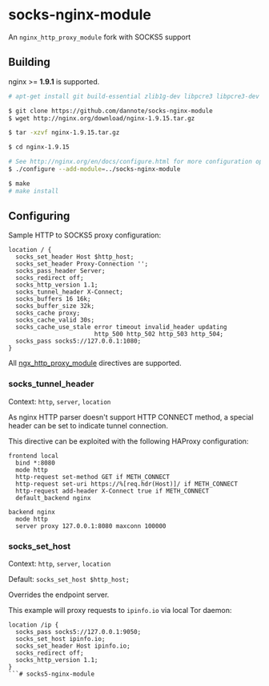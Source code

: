 # socks-nginx-module

An `nginx_http_proxy_module` fork with SOCKS5 support

## Building

nginx >= **1.9.1** is supported.

```bash
# apt-get install git build-essential zlib1g-dev libpcre3 libpcre3-dev unzip

$ git clone https://github.com/dannote/socks-nginx-module
$ wget http://nginx.org/download/nginx-1.9.15.tar.gz

$ tar -xzvf nginx-1.9.15.tar.gz

$ cd nginx-1.9.15

# See http://nginx.org/en/docs/configure.html for more configuration options
$ ./configure --add-module=../socks-nginx-module

$ make
# make install
```

## Configuring

Sample HTTP to SOCKS5 proxy configuration:

```
location / {
  socks_set_header Host $http_host;
  socks_set_header Proxy-Connection '';
  socks_pass_header Server;
  socks_redirect off;
  socks_http_version 1.1;
  socks_tunnel_header X-Connect;
  socks_buffers 16 16k; 
  socks_buffer_size 32k;
  socks_cache proxy;
  socks_cache_valid 30s;
  socks_cache_use_stale error timeout invalid_header updating
                        http_500 http_502 http_503 http_504;
  socks_pass socks5://127.0.0.1:1080;
}
```

All [ngx_http_proxy_module](http://nginx.org/en/docs/http/ngx_http_proxy_module.html) directives are supported.

### socks_tunnel_header

Context: `http`, `server`, `location`

As nginx HTTP parser doesn't support HTTP CONNECT method, a special header can be set to indicate tunnel connection.

This directive can be exploited with the following HAProxy configuration:

```
frontend local
  bind *:8080
  mode http
  http-request set-method GET if METH_CONNECT
  http-request set-uri https://%[req.hdr(Host)]/ if METH_CONNECT
  http-request add-header X-Connect true if METH_CONNECT
  default_backend nginx

backend nginx
  mode http
  server proxy 127.0.0.1:8080 maxconn 100000
```

### socks_set_host

Context: `http`, `server`, `location`

Default: `socks_set_host $http_host;`

Overrides the endpoint server.

This example will proxy requests to `ipinfo.io` via local Tor daemon:

```
location /ip {
  socks_pass socks5://127.0.0.1:9050;
  socks_set_host ipinfo.io;
  socks_set_header Host ipinfo.io; 
  socks_redirect off;
  socks_http_version 1.1;
}
```# socks5-nginx-module
